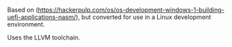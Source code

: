 Based on (https://hackerpulp.com/os/os-development-windows-1-building-uefi-applications-nasm/), but converted for use in a Linux development environment.

Uses the LLVM toolchain.
